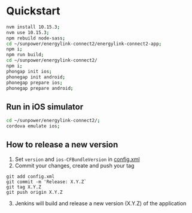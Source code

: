 # Quickstart
```bash
nvm install 10.15.3;
nvm use 10.15.3;
npm rebuild node-sass;
cd ~/sunpower/energylink-connect2/energylink-connect2-app;
npm i;
npm run build;
cd ~/sunpower/energylink-connect2/
npm i;
phongap init ios;
phonegap init android;
phonegap prepare ios;
phonegap prepare android;
```

## Run in iOS simulator
```bash
cd ~/sunpower/energylink-connect2/;
cordova emulate ios;
```

## How to release a new version

1. Set `version` and `ios-CFBundleVersion` in [config.xml](config.xml)
2. Commit your changes, create and push your tag

```
git add config.xml
git commit -m 'Release: X.Y.Z`
git tag X.Y.Z
git push origin X.Y.Z
```

3. Jenkins will build and release a new version (X.Y.Z) of the application
